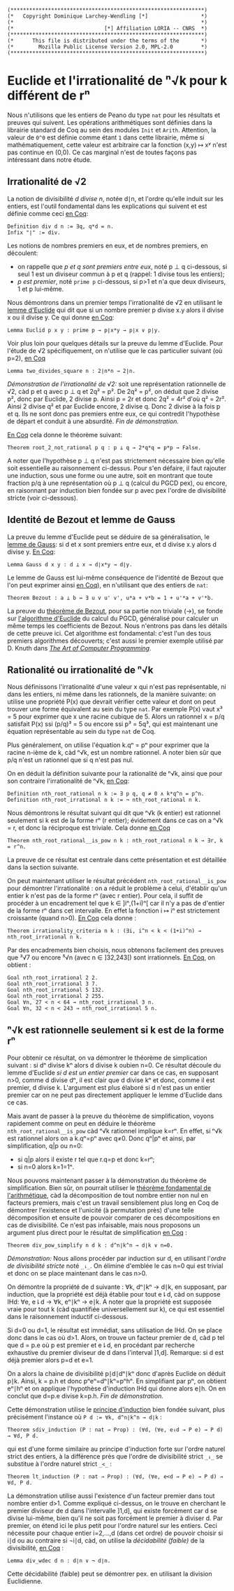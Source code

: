 ```coq
(**************************************************************)
(*   Copyright Dominique Larchey-Wendling [*]                 *)
(*                                                            *)
(*                             [*] Affiliation LORIA -- CNRS  *)
(**************************************************************)
(*      This file is distributed under the terms of the       *)
(*        Mozilla Public License Version 2.0, MPL-2.0         *)
(**************************************************************)
```

# Euclide et l'irrationalité de ⁿ√k pour k différent de rⁿ

Nous n'utilisons que les entiers de Peano du type `nat` pour les résultats
et preuves qui suivent. Les opérations arithmétiques sont définies dans
la librairie standard de Coq au sein des modules `Init` et `Arith`.
Attention, la valeur de `0^0` est définie comme étant `1` dans
cette librairie, même si mathématiquement, cette valeur est arbitraire 
car la fonction (x,y) ↦ xʸ n'est pas continue en (0,0). Ce
cas marginal n'est de toutes façons pas intéressant dans notre étude.

## Irrationalité de √2

La notion de divisibilité _d divise n_, notée d∣n, et l'ordre qu'elle
induit sur les entiers, est l'outil fondamental dans les explications 
qui suivent et est définie comme ceci [en Coq](theories/divides.v#L28):

```coq
Definition div d n := ∃q, q*d = n.
Infix "∣" := div.
```

Les notions de nombres premiers en eux, et de nombres premiers,
en découlent:
- on rappelle que _p et q sont premiers entre eux_,
noté p ⊥ q ci-dessous, si seul 1 est un diviseur commun
à p et q (rappel: 1 divise tous les entiers);
- _p est premier_, noté `prime p` ci-dessous, si p>1 et
n'a que deux diviseurs, 1 et p lui-même.

Nous démontrons dans un premier temps l'irrationalité de √2 en utilisant 
le [lemme d'Euclide](https://fr.wikipedia.org/wiki/Lemme_d%27Euclide) 
qui dit que si un nombre premier p divise x.y alors il divise x ou il divise y. Ce
qui donne [en Coq](theories/nth_root.v#L35):

```coq
Lemma Euclid p x y : prime p → p∣x*y → p∣x ∨ p∣y.
```

Voir plus loin pour quelques détails sur la preuve
du lemme d'Euclide. Pour l'étude de √2 spécifiquement, 
on n'utilise que le cas particulier suivant (où p=2),
[en Coq](theories/nth_root.v#L145)

```coq
Lemma two_divides_square n : 2∣n*n → 2∣n.
```

_Démonstration de l'irrationalité de √2:_
soit une représentation rationnelle de √2, càd
p et q avec p ⊥ q et 2q² = p².
De 2q² = p², on déduit que 2 divise p²,
donc par Euclide, 2 divise p.
Ainsi p = 2r et donc 2q² = 4r² d'où q² = 2r². 
Ainsi 2 divise q² et par Euclide encore, 2 divise
q. Donc 2 divise à la fois p et q. Ils ne sont donc pas 
premiers entre eux, ce qui contredit l'hypothèse de départ
et conduit à une absurdité. _Fin de démonstration._

[En Coq](theories/nth_root.v#L154) cela donne le théorème suivant:

```coq
Theorem root_2_not_rational p q : p ⊥ q → 2*q*q = p*p → False.
```

A noter que l'hypothèse p ⊥ q n'est pas strictement nécessaire
bien qu'elle soit essentielle au raisonnement ci-dessus. Pour
s'en défaire, il faut rajouter une induction, sous une forme
ou une autre, soit en montrant que toute fraction p/q à une 
représentation où p ⊥ q (calcul du PGCD pex), ou encore,
en raisonnant par induction bien fondée sur p avec pex l'ordre
de divisibilité stricte (voir ci-dessous).

## Identité de Bezout et lemme de Gauss

La preuve du lemme d'Euclide peut se déduire de sa généralisation,
le [lemme de Gauss](https://fr.wikipedia.org/wiki/Lemme_d%27Euclide): 
si d et x sont premiers entre eux, et d divise x.y 
alors d divise y. [En Coq](theories/gauss.v#L108):

```coq
Lemma Gauss d x y : d ⊥ x → d∣x*y → d∣y.
```

Le lemme de Gauss est lui-même conséquence de l'identité de Bezout
que l'on peut exprimer ainsi [en Coq](theories/gauss.v#L94)), 
en n'utilisant que des entiers de `nat`:

```coq
Theorem Bezout : a ⊥ b ↔ ∃ u v u' v', u*a + v*b = 1 + u'*a + v'*b.
```

La preuve du [théorème de Bezout](https://fr.wikipedia.org/wiki/Th%C3%A9or%C3%A8me_de_Bachet-B%C3%A9zout), 
pour sa partie non triviale (→), se fonde sur [l'algorithme d'Euclide](https://fr.wikipedia.org/wiki/Algorithme_d%27Euclide_%C3%A9tendu) 
du calcul du PGCD, généralisé pour calculer un même temps les coefficients de Bezout. Nous
n'entrons pas dans les détails de cette preuve ici. Cet algorithme
est fondamental: c'est l'un des tous premiers algorithmes découverts; 
c'est aussi le premier exemple utilisé par D. Knuth dans [_The Art of
Computer Programming_](https://fr.wikipedia.org/wiki/The_Art_of_Computer_Programming).

## Rationalité ou irrationalité de ⁿ√k 

Nous définissons l'irrationalité d'une valeur x qui n'est pas représentable,
ni dans les entiers, ni même dans les rationnels, de la manière suivante: 
on utilise une propriété P(x) que devrait vérifier cette valeur et dont
on peut trouver une forme équivalent au sein du type `nat`.
Par exemple P(x) vaut x³ = 5 pour exprimer que x une
racine cubique de 5. Alors un rationnel x = p/q satisfait P(x) ssi (p/q)³ = 5 
ou encore ssi p³ = 5q³, qui est maintenant une équation représentable au sein
du type `nat` de Coq. 

Plus généralement, on utilise l'équation k.qⁿ = pⁿ pour exprimer que la
racine n-ième de k, càd ⁿ√k, est un nombre rationnel. A noter bien sûr que
p/q n'est un rationnel que si q n'est pas nul.

On en déduit la définition suivante pour la rationalité de ⁿ√k, ainsi 
que pour son contraire l'irrationalité de ⁿ√k, [en Coq](theories/nth_root.v#L295):

```coq
Definition nth_root_rational n k := ∃ p q, q ≠ 0 ∧ k*q^n = p^n.
Definition nth_root_irrational n k := ¬ nth_root_rational n k.
```

Nous démontrons le résultat suivant qui dit que ⁿ√k (k entier) 
est rationnel seulement si k est de la forme rⁿ (r entier);
évidement dans ce cas on a ⁿ√k = r, et donc la réciproque est
triviale. Cela donne [en Coq](theories/nth_root.v#L301)

```coq
Theorem nth_root_rational__is_pow n k : nth_root_rational n k → ∃r, k = r^n.
```

La preuve de ce résultat est centrale dans cette présentation
et est détaillée dans la section suivante.

On peut maintenant utiliser le résultat précédent `nth_root_rational__is_pow`
pour démontrer l'irrationalité : on a réduit le problème à celui, 
d'établir qu'un entier k n'est pas de la forme rⁿ (avec r entier).
Pour cela, il suffit de procéder à un encadrement tel que k ∈ ]iⁿ,(1+i)ⁿ[ 
car il n'y a pas de d'entier de la forme rⁿ dans cet intervalle. En effet
la fonction i ↦ iⁿ est strictement croissante (quand n>0). 
[En Coq](theories/nth_root.v#L337) cela donne :

```coq
Theorem irrationality_criteria n k : (∃i, i^n < k < (1+i)^n) → nth_root_irrational n k.
```

Par des encadrements bien choisis, nous obtenons facilement des preuves que
³√7 ou encore ⁵√n (avec n ∈ ]32,243[) sont irrationnels. 
[En Coq](theories/nth_root.v#L350), on obtient :
 
```coq
Goal nth_root_irrational 2 2.
Goal nth_root_irrational 3 7.
Goal nth_root_irrational 5 132.
Goal nth_root_irrational 2 255.
Goal ∀n, 27 < n < 64 → nth_root_irrational 3 n.
Goal ∀n, 32 < n < 243 → nth_root_irrational 5 n.
```

## ⁿ√k est rationnelle seulement si k est de la forme rⁿ

Pour obtenir ce résultat, on va démontrer le théorème de simplication suivant :
si dⁿ divise kⁿ alors d divise k oubien n=0. Ce résultat découle du lemme d'Euclide 
_si d est un entier premier_ car dans ce cas, en supposant n>0, comme d divise dⁿ, 
il est clair que d divise kⁿ et donc, comme il est premier, d divise k. 
L'argument est plus élaboré si d n'est pas un entier premier car on ne peut
pas directement appliquer le lemme d'Euclide dans ce cas.

Mais avant de passer à la preuve du théorème de simplification, voyons
rapidement comme on peut en déduire le théorème `nth_root_rational__is_pow`
càd ⁿ√k rationnel implique k=rⁿ. En effet, si ⁿ√k est rationnel alors 
on a k.qⁿ=pⁿ avec q≠0. Donc qⁿ|pⁿ et ainsi, par simplification, q|p ou n=0: 
- si q|p alors il existe r tel que r.q=p et donc k=rⁿ;
- si n=0 alors k=1=1ⁿ.

Nous pouvons maintenant passer à la démonstration du théorème de simplification.
Bien sûr, on pourrait utiliser le [théorème fondamental de l'arithmétique](https://fr.wikipedia.org/wiki/Th%C3%A9or%C3%A8me_fondamental_de_l%27arithm%C3%A9tique),
càd la décomposition de tout nombre entier non nul en facteurs premiers, mais c'est 
un travail sensiblement plus long en Coq de démontrer l'existence et l'unicité
(à permutation près) d'une telle décomposition et ensuite de pouvoir comparer
de ces décompositions en cas de divisibilité. Ce n'est pas infaisable, mais
nous proposons un argument plus direct pour le résultat de simplification 
[en Coq](theories/nth_root.v#L251) :

```coq
Theorem div_pow_simplify n d k : d^n∣k^n → d∣k ∨ n=0.
```

_Démonstration:_ Nous allons procéder par induction
sur d, en utilisant l'_ordre de divisibilité stricte_ noté `_⇂_`. On
élimine d'emblée le cas n=0 qui est trivial et donc on se place
maintenant dans le cas n>0.

On démontre la propriété de d suivante : ∀k, dⁿ∣kⁿ → d∣k, en supposant, 
par induction, que la propriété est déjà établie pour tout e⇂d, 
càd on suppose IHd: ∀e, e⇂d → ∀k, eⁿ∣kⁿ → e∣k. A noter que la propriété
est supposée vraie pour tout k (càd quantifiée universellement sur k), 
ce qui est essentiel dans le raisonnement inductif ci-dessous.

Si d=0 ou d=1, le résultat est immédiat, sans utilisation de IHd. 
On se place donc dans le cas où d>1. Alors, on trouve un facteur premier 
de d, càd p tel que d = p.e où p est premier et e⇂d, en procédant par 
recherche exhaustive du premier diviseur de d dans l'interval ]1,d]. 
Remarque: si d est déjà premier alors p=d et e=1.

On a alors la chaine de divisibilité p∣d∣dⁿ∣kⁿ donc d'après Euclide 
on déduit p∣k. Ainsi, k = p.h et donc pⁿeⁿ=dⁿ∣kⁿ=pⁿhⁿ. En simplifiant
par pⁿ, on obtient eⁿ∣hⁿ et on applique l'hypothèse d'induction IHd
qui donne alors e∣h. On en conclut que d=p.e divise k=p.h.
_Fin de démonstration._

Cette démonstration utilise le [principe d'induction](theories/divides.v#L221) 
bien fondée suivant, plus précisément l'instance où `P d := ∀k, d^n∣k^n → d∣k` :

```coq
Theorem sdiv_induction (P : nat → Prop) : (∀d, (∀e, e⇂d → P e) → P d) → ∀d, P d.
```

qui est d'une forme similaire au principe d'induction forte sur l'ordre
naturel strict des entiers, à la différence près que l'ordre de divisibilité
strict `_⇂_` se substitue à l'ordre naturel strict `_<_` :

```coq
Theorem lt_induction (P : nat → Prop) : (∀d, (∀e, e<d → P e) → P d) → ∀d, P d.
```

La démonstration utilise aussi l'existence d'un facteur premier dans tout nombre
entier d>1. Comme expliqué ci-dessus, on le trouve en cherchant le premier 
diviseur de d dans l'intervalle ]1,d], qui existe forcément car d se divise lui-même,
bien qu'il ne soit pas forcément le premier à diviser d. Par premier, on étend ici 
le plus petit pour l'ordre naturel sur les entiers. Ceci nécessite pour chaque 
entier i=2,...,d (dans cet ordre) de pouvoir choisir si i∣d ou au contraire 
si ¬i∣d, càd, on utilise la _décidabilité (faible)_ de la divisibilité, 
[en Coq](theories/divides.v#L159) :

```coq
Lemma div_wdec d n : d∣n ∨ ¬ d∣n.
``` 

Cette décidabilité (faible) peut se démontrer pex. en utilisant la division 
Euclidienne.

